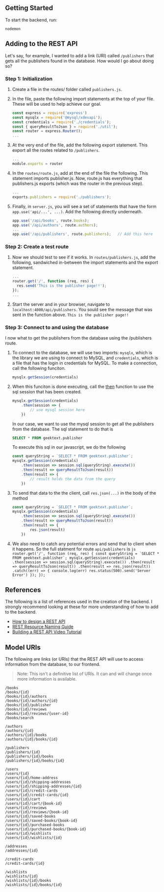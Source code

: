 ## Getting Started

To start the backend, run:

```
nodemon
```


## Adding to the REST API
Let's say, for example, I wanted to add a link (URI) called `/publishers` that gets all the publishers found in the
database. How would I go about doing so?

### Step 1: Initialization
1. Create a file in the routes/ folder called `publishers.js`. 

2. In the file, paste the following import statements at the top of your file. 
These will be used to help achieve our goal.
    ```js
    const express = require('express')
    const mysqlx = require('@mysql/xdevapi');
    const credentials = require('./credentials');
    const { queryResultToJson } = require('./util');
    const router = express.Router();
    ...
    ```

3. At the very end of the file, add the following export statement. 
This export all the routes related to `/publishers`.
    ```js
    ...
    module.exports = router
    ```
    
4. In the `routes/route.js`, add at the end of the file the following. 
This statement imports publisher.js. Now, route.js has everything that 
publishers.js exports (which was the router in the previous step).
    ```js
    ...
    exports.publishers = require('./publishers');
    ```

5. Finally, in `server.js`, you will see a set of statements that have the form `app.use('api/...', ...)`.
Add the following directly underneath.
    ```js
    app.use('/api/books', route.books);
    app.use('/api/authors', route.authors);
    ...
    app.use('/api/publishers', route.publishers);   // Add this here
    ```

### Step 2: Create a test route
1. Now we should test to see if it works. In `routes/publishers.js`, add the following,
sandwiched in-between the import statements and the export statement.
    ```js
    ...
    router.get('/', function (req, res) {
      res.send('This is the publisher page!!');
    });
    ...
    ```

2. Start the server and in your browser, navigate to `localhost:4000/api/publishers`. You sould see the
message that was sent in the function above. `This is the publisher page!!`

### Step 3: Connect to and using the database
I now what to get the publishers from the database using the /publishers route.

1. To connect to the database, we will use two imports: `mysqlx`, which is the library
we are using to connect to MySQL, and `credentials`, which is a file that has the login in
credentials for MySQL. To make a connection, call the following funciton.
    ```js
    mysqlx.getSession(credentials)
    ```
2. When this funciton is done executing, call the [then](https://developer.mozilla.org/en-US/docs/Web/JavaScript/Reference/Global_Objects/Promise/then)
function to use the sql session that has been created.
    ```js
    mysqlx.getSession(credentials)
        .then(session => {
            // use mysql session here
        })
    ```
    In our case, we want to use the mysql session to get all the publishers from the database. The sql statement to do that is
    ```sql
    SELECT * FROM geektext.publisher
    ```
    To execute this sql in our javascript, we do the following
    ```js
    const queryString = `SELECT * FROM geektext.publisher`;
    mysqlx.getSession(credentials)
        .then(session => session.sql(queryString).execute())
        .then(result => queryResultToJson(result))
        .then(result => {
            // result holds the data from the query
        })
    ```
    
3. To send that data to the the client, call `res.json(...)` in the body of the method
    ```js
    const queryString = `SELECT * FROM geektext.publisher`;
    mysqlx.getSession(credentials)
        .then(session => session.sql(queryString).execute())
        .then(result => queryResultToJson(result))
        .then(result => {
            res.json(result)
        })
    ```

4. We also need to catch any potential errors and send that to client when it happens. So the
full statment for route `api/publishers` is 
        ```js
        router.get('/', function (req, res) {
          const queryString = `SELECT * FROM geektext.publisher`;
          mysqlx.getSession(credentials)
            .then(session => session.sql(queryString).execute())
            .then(result => queryResultToJson(result))
            .then(result => res.json(result))
            .catch((err) => {
              console.log(err)
              res.status(500).send('Server Error')
            });
        });
        ```

## References
The following is a list of references used in the creation of the backend. 
I strongly recommend looking at these for more understanding of how to add to the backend.
* [How to design a REST API](https://restfulapi.net/rest-api-design-tutorial-with-example/)
* [REST Resource Naming Guide](https://restfulapi.net/resource-naming/)
* [Building a REST API Video Tutorial](https://www.youtube.com/watch?v=pKd0Rpw7O48)   

## Model URIs
The following are links (or URIs) that the REST API will use to access 
information from the database, to our frontend. 
> Note: This isn't a definitive list of URIs. It can and will change once
more information is available.

```
/books
/books/{id}
/books/{id}/authors
/books/{id}/authors/{id}
/books/{id}/publisher
/books/{id}/reviews
/books/{id}/reviews/{user-id}
/books/search

/authors
/authors/{id}
/authors/{id}/books
/authors/{id}/books/{id}

/publishers
/publishers/{id}
/publishers/{id}/books
/publishers/{id}/books/{id}

/users
/users/{id}
/users/{id}/home-address
/users/{id}/shipping-addresses
/users/{id}/shipping-addresses/{id}
/users/{id}/credit-cards
/users/{id}/credit-cards/{id}
/users/{id}/cart
/users/{id}/cart/{book-id}
/users/{id}/reviews
/users/{id}/reviews/{book-id}
/users/{id}/saved-books
/users/{id}/saved-books/{book-id}
/users/{id}/purchased-books
/users/{id}/purchased-books/{book-id}
/users/{id}/wishlists
/users/{id}/wishlists/{id}

/addresses
/addresses/{id}

/credit-cards
/credit-cards/{id}

/wishlists
/wishlists/{id}
/wishlists/{id}/books
/wishlists/{id}/books/{id}
```

